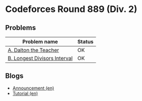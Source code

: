 # Codeforces Round 889 (Div. 2)

## Problems

|Problem name|Status|
|------------|---------|
| [A. Dalton the Teacher](problems/A._Dalton_the_Teacher.md)|OK|
| [B. Longest Divisors Interval](problems/B._Longest_Divisors_Interval.md)|OK|
## Blogs

- [Announcement (en)](blogs/Announcement_(en).md)
- [Tutorial (en)](blogs/Tutorial_(en).md)
